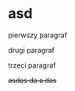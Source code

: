 # <h1>asd</h1>
<p>pierwszy paragraf</p>
<p>drugi paragraf</p>
<p>trzeci paragraf</p>
<s>asdas da a das</s>
